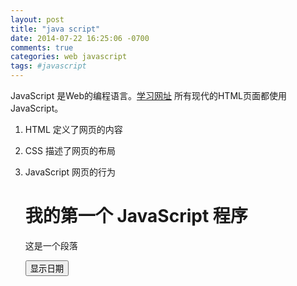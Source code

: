 ```yaml
---
layout: post
title: "java script"
date: 2014-07-22 16:25:06 -0700
comments: true
categories: web javascript
tags: #javascript
---
```

JavaScript 是Web的编程语言。[学习网址](http://www.runoob.com/js/js-tutorial.html)
所有现代的HTML页面都使用JavaScript。

1. HTML 定义了网页的内容
2. CSS 描述了网页的布局
3. JavaScript 网页的行为

    <!DOCTYPE html>
    <html>
    <head>
    <meta charset="utf-8">
    <title>菜鸟教程(runoob.com)</title>
    <script>
    function displayDate(){
        document.getElementById("demo").innerHTML=Date();
    }
    </script>
    </head>
    <body>

    <h1>我的第一个 JavaScript 程序</h1>
    <p id="demo">这是一个段落</p>

    <button type="button" onclick="displayDate()">显示日期</button>

    </body>
    </html>
